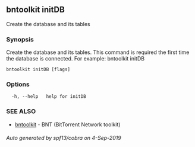 ## bntoolkit initDB

Create the database and its tables

### Synopsis

Create the database and its tables. This command is required the first time the database is connected.
For example:
	bntoolkit initDB

```
bntoolkit initDB [flags]
```

### Options

```
  -h, --help   help for initDB
```

### SEE ALSO

* [bntoolkit](bntoolkit.md)	 - BNT (BitTorrent Network toolkit)

###### Auto generated by spf13/cobra on 4-Sep-2019
